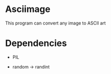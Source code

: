 # Asciimage
This program can convert any image to ASCII art

# Dependencies
- PIL

- random -> randint
